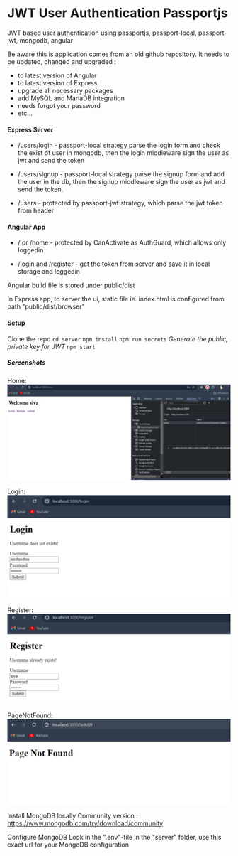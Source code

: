 # JWT User Authentication Passportjs
JWT based user authentication using passportjs, passport-local, passport-jwt, mongodb, angular

Be aware this is application comes from an old github repository.
It needs to be updated, changed and upgraded :
- to latest version of Angular
- to latest version of Express
- upgrade all necessary packages
- add MySQL and MariaDB integration
- needs forgot your password
- etc...


#### Express Server

- /users/login - passport-local strategy parse the login form and check the exist of user in mongodb,  then the login middleware sign the user as jwt and send the token

- /users/signup - passport-local strategy parse the signup form and add the user in the db, then the signup middleware sign the user as jwt and send the token.

- /users - protected by passport-jwt strategy, which parse the jwt token from header


#### Angular App

- / or /home - protected by CanActivate as AuthGuard, which allows only loggedin

- /login and /register - get the token from server and save it in local storage and loggedin



Angular build file is stored under public/dist

In Express app, to server the ui, static file ie. index.html is configured from path "public/dist/browser"


#### Setup
Clone the repo
`cd server`
`npm install`
`npm run secrets` *Generate the public, private key for JWT*
`npm start`


##### Screenshots
Home:
![Home page](./screenshot/Home%20Page.png)

Login:
![Login Page](./screenshot/Login%20Page.png)

Register:
![Register](./screenshot/Register%20Page.png)

PageNotFound:
![PageNotFound](./screenshot/Page%20Not%20Found.png)

Install MongoDB locally
Community version : https://www.mongodb.com/try/download/community

Configure MongoDB
Look in the ".env"-file in the "server" folder, use this exact url for your MongoDB configuration